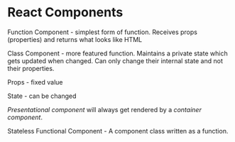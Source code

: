 # React Components

Function Component - simplest form of function. Receives props (properties) and returns what looks like HTML

Class Component - more featured function. Maintains a private state which gets updated when changed. Can only change their
internal state and not their properties.

Props - fixed value

State - can be changed

*Presentational component* will always get rendered by a *container component*.

Stateless Functional Component - A component class written as a function.
